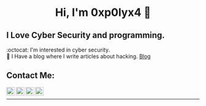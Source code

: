 <h1 align="center">Hi, I'm 0xp0lyx4 👋</h1>

## I Love Cyber Security and programming.

:octocat: I'm interested in cyber security.</br>
:ghost: I Have a blog where I write articles about hacking. [Blog]


## Contact Me:

[<img align="left" alt="iletisim | Twitter" width="22px" src="https://cdn.jsdelivr.net/npm/simple-icons@v3/icons/twitter.svg" />][Twitter]
[<img align="left" alt="iletisim | Facebook" width="22px" src="https://cdn.jsdelivr.net/npm/simple-icons@v3/icons/facebook.svg" />][Facebook]
[<img align="left" alt="iletisim | Instagram" width="22px" src="https://cdn.jsdelivr.net/npm/simple-icons@v3/icons/instagram.svg" />][Instagram]
[<img align="left" alt="iletisim | Discord Server" width="22px" src="https://cdn.jsdelivr.net/npm/simple-icons@v3/icons/discord.svg" />][Discord]
<br />

---

</details>


[Twitter]: https://twitter.com/0xp0lyx4
[Instagram]: https://instagram.com/r4zly.sec
[Discord]: https://discord.gg/BaQk6v7kW2
[Blog]: https://0xp0lyx4.blogspot.com/
[Facebook]: https://www.facebook.com/r4zly.sec




